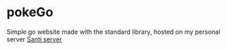 # pokeGo

Simple go website made with the standard library, hosted on my personal server [Santi server](http://santiserver.nowddns.com:8080/)
